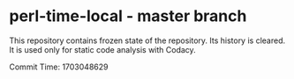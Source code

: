 # perl-time-local - master branch

This repository contains frozen state of the repository.
Its history is cleared. It is used only for static code
analysis with Codacy.

Commit Time: 1703048629